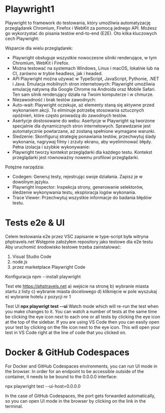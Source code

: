 # Playwright1
Playwright to framework do testowania, który umożliwia automatyzację przeglądarek Chromium, Firefox i WebKit za pomocą jednego API. Możesz go wykorzystać do pisania testów end-to-end (E2E). Oto kilka kluczowych cech Playwright:

Wsparcie dla wielu przeglądarek:
- Playwright obsługuje wszystkie nowoczesne silniki renderujące, w tym Chromium, WebKit i Firefox.
- Można testować na systemach Windows, Linux i macOS, lokalnie lub na CI, zarówno w trybie headless, jak i headed.
- API Playwright można używać w TypeScript, JavaScript, Pythonie, .NET i Java.
Emulacja mobilnych stron internetowych:
Playwright umożliwia emulację natywną dla Google Chrome na Androida oraz Mobile Safari.
Ten sam silnik renderujący działa na Twoim komputerze i w chmurze.
- Niezawodność i brak testów zawodnych:
- Auto-wait: Playwright oczekuje, aż elementy staną się aktywne przed wykonaniem akcji. To eliminuje potrzebę stosowania sztucznych opóźnień, które często prowadzą do zawodnych testów.
- Asertycje dostosowane do webu: Asertycje w Playwright są tworzone specjalnie dla dynamicznych stron internetowych. Sprawdzanie jest automatycznie powtarzane, aż zostaną spełnione wymagane warunki.
- Śledzenie: Skonfiguruj strategię ponawiania testów, przechwytuj ślady wykonania, nagrywaj filmy i zrzuty ekranu, aby wyeliminować błędy.
Pełna izolacja i szybkie wykonywanie:
- Playwright tworzy kontekst przeglądarki dla każdego testu. Kontekst przeglądarki jest równoważny nowemu profilowi przeglądarki.

Potężne narzędzia:
- Codegen: Generuj testy, rejestrując swoje działania. Zapisz je w dowolnym języku.
- Playwright Inspector: Inspekcja strony, generowanie selektorów, śledzenie wykonywania testu, eksploracja logów wykonania.
- Trace Viewer: Przechwytuj wszystkie informacje do badania błędów testu.
# Tests e2e & UI
Celem testowania e2e przez VSC zapisanie w type-script była witryna phptravels.net
Wstępnie założyłem repository jako testowe dla e2e testu
Aby uruchomić środowisko testowe trzeba zainstalować:
1) Visual Studio Code
2) node.js
3) przez marketplace Playwright Code

Konfiguracja
npm --install playwright

Test ete https://phptravels.net
a) wejście na stronę
b) wybranie miasta startu z listy
c) wybranie miasta docelowego
d) kliknięcie w pole wyszukaj
e) wybranie hotelu z pozycji nr 1

Test UI **npx playwrigt test --ui**
Watch mode which will re-run the test when you make changes to it. You can watch a number of tests at the same time be clicking the eye icon next to each one or all tests by clicking the eye icon at the top of the sidebar. If you are using VS Code then you can easily open your test by clicking on the file icon next to the eye icon. This will open your test in VS Code right at the line of code that you clicked on.

# Docker & GitHub Codespaces
For Docker and GitHub Codespaces environments, you can run UI mode in the browser. In order for an endpoint to be accessible outside of the container, it needs to be bound to the 0.0.0.0 interface:

npx playwright test --ui-host=0.0.0.0

In the case of GitHub Codespaces, the port gets forwarded automatically, so you can open UI mode in the browser by clicking on the link in the terminal.
